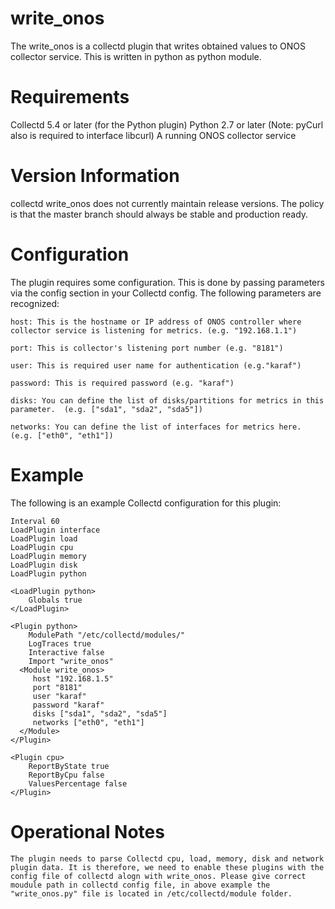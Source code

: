 # write_onos
The write_onos is a collectd plugin that writes obtained values to ONOS collector service. This is written in python as python module.

# Requirements
  Collectd 5.4 or later (for the Python plugin)
  Python 2.7 or later (Note: pyCurl also is required to interface libcurl)
  A running ONOS collector service
  
# Version Information
  collectd write_onos does not currently maintain release versions. The policy is that the master branch should always be stable and production ready.
  
# Configuration

  The plugin requires some configuration. This is done by passing parameters via the config section in your Collectd config. The following parameters are recognized:
  
    host: This is the hostname or IP address of ONOS controller where collector service is listening for metrics. (e.g. "192.168.1.1")
  
    port: This is collector's listening port number (e.g. "8181")
  
    user: This is required user name for authentication (e.g."karaf")
  
    password: This is required password (e.g. "karaf")
  
    disks: You can define the list of disks/partitions for metrics in this parameter.  (e.g. ["sda1", "sda2", "sda5"])
  
    networks: You can define the list of interfaces for metrics here.  (e.g. ["eth0", "eth1"])
  
# Example

  The following is an example Collectd configuration for this plugin:

    Interval 60
    LoadPlugin interface
    LoadPlugin load
    LoadPlugin cpu
    LoadPlugin memory
    LoadPlugin disk
    LoadPlugin python

    <LoadPlugin python>
        Globals true
    </LoadPlugin>

    <Plugin python>
        ModulePath "/etc/collectd/modules/"
        LogTraces true
        Interactive false
        Import "write_onos"
      <Module write_onos>
         host "192.168.1.5"
         port "8181"
         user "karaf"
         password "karaf"
         disks ["sda1", "sda2", "sda5"]
         networks ["eth0", "eth1"]
      </Module>
    </Plugin>

    <Plugin cpu>
        ReportByState true
        ReportByCpu false
        ValuesPercentage false
    </Plugin>


# Operational Notes

    The plugin needs to parse Collectd cpu, load, memory, disk and network plugin data. It is therefore, we need to enable these plugins with the config file of collectd alogn with write_onos. Please give correct moudule path in collectd config file, in above example the "write_onos.py" file is located in /etc/collectd/module folder.


